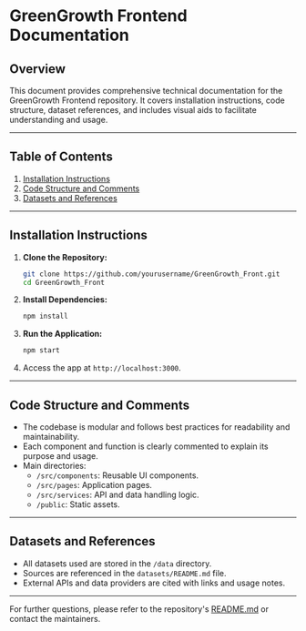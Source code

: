 # GreenGrowth Frontend Documentation

## Overview

This document provides comprehensive technical documentation for the GreenGrowth Frontend repository. It covers installation instructions, code structure, dataset references, and includes visual aids to facilitate understanding and usage.

---

## Table of Contents

1. [Installation Instructions](#installation-instructions)
2. [Code Structure and Comments](#code-structure-and-comments)
3. [Datasets and References](#datasets-and-references)

---

## Installation Instructions

1. **Clone the Repository:**
    ```bash
    git clone https://github.com/yourusername/GreenGrowth_Front.git
    cd GreenGrowth_Front
    ```
2. **Install Dependencies:**
    ```bash
    npm install
    ```
3. **Run the Application:**
    ```bash
    npm start
    ```
4. Access the app at `http://localhost:3000`.

---

## Code Structure and Comments

- The codebase is modular and follows best practices for readability and maintainability.
- Each component and function is clearly commented to explain its purpose and usage.
- Main directories:
  - `/src/components`: Reusable UI components.
  - `/src/pages`: Application pages.
  - `/src/services`: API and data handling logic.
  - `/public`: Static assets.

---

## Datasets and References

- All datasets used are stored in the `/data` directory.
- Sources are referenced in the `datasets/README.md` file.
- External APIs and data providers are cited with links and usage notes.

---

For further questions, please refer to the repository's [README.md](../README.md) or contact the maintainers.
